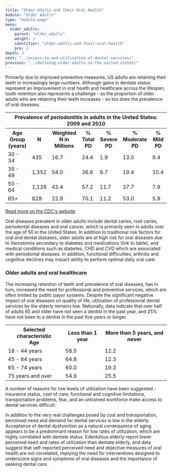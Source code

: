```yaml
---
title: "Older Adults and their Oral Health"
module: "Older Adults"
type: "module-page"
menu:
  older_adults:
    parent: "older_adults"
    weight: 2
    identifier: "older-adults-and-their-oral-health"
    pre: 3
depth: 3
next: "../access-to-and-utilization-of-dental-services/"
previous: "../defining-older-adults-in-the-united-states/"
---
```

<div class="pageblock"><p>Primarily due to improved preventive measures, US adults are retaining their teeth in increasingly large numbers. Although gains in dentate status represent an improvement in oral health and healthcare across the lifespan, tooth retention also represents a challenge - as the proportion of older adults who are retaining their teeth increases - so too does the prevalence of oral diseases.</p>
<table>
<th class="table-header" colspan="7">Prevalence of periodontitis in adults in the United States: 2009 and 2010</th>
<tr>
<th class="text-left">Age Group (years)</th>
<th class="text-left">N</th>
<th class="text-left">Weighted N in Millions</th>
<th class="text-left">% Total PD</th>
<th class="text-left">% Severe PD</th>
<th class="text-left">% Moderate PD</th>
<th class="text-left">% Mild PD</th>
</tr>
<tr>
<td>30 - 34
</td>
<td>435
</td>
<td>16.7
</td>
<td>24.4
</td>
<td>1.9
</td>
<td>13.0
</td>
<td>9.4
</td>
</tr>
<tr>
<td>35 - 49
</td>
<td>1,352
</td>
<td>54.0
</td>
<td>36.6
</td>
<td>6.7
</td>
<td>19.4
</td>
<td>10.4
</td>
</tr>
<tr>
<td>50 - 64
</td>
<td>1,128
</td>
<td>43.4
</td>
<td>57.2
</td>
<td>11.7
</td>
<td>37.7
</td>
<td>7.9
</td>
</tr>
<tr>
<td>65+
</td>
<td>828
</td>
<td>22.9
</td>
<td>70.1
</td>
<td>11.2
</td>
<td>53.0
</td>
<td>5.9
</td>
</tr>
</table>
<p><a href="http://www.cdc.gov/mmwr/preview/mmwrhtml/su6203a21.htm" target="_blank">Read more on the CDC's website</a></p>
<p>Oral diseases prevalent in older adults include dental caries, root caries, periodontal diseases and oral cancer, which is primarily seen in adults over the age of 50 in the United States. In addition to traditional risk factors for oral and dental diseases, older adults are at high risk for oral diseases due to Xerostomia secondary to diabetes and medications (link to table), and medical conditions such as diabetes, CHD and CVD which are associated with periodontal diseases.  In addition, functional difficulties, arthritis and cognitive declines may impact ability to perform optimal daily oral care. </p>
</div><h3>Older adults and oral healthcare</h3><div class="pageblock"><p>The increasing retention of teeth and prevalence of oral diseases, has in turn, increased the need for professional and preventive services, which are often limited by public payor systems. Despite the significant negative impact of oral diseases on quality of life, utilization of professional dental services by the elderly remains low. Nationally, data indicate that over half of adults 65 and older have not seen a dentist in the past year, and 25% have not been to a dentist in the past five years or longer.</p>
<table>
<tr>
<th class="text-left">Selected characteristic<br/>Age</th>
<th class="text-left">Less than 1 year</th>
<th class="text-left">More than 5 years, and never</th>
</tr>
<tr>
<td>18 - 44 years
</td>
<td>58.5
</td>
<td>12.2
</td>
</tr>
<tr>
<td>45 - 64 years
</td>
<td>64.8
</td>
<td>12.3
</td>
</tr>
<tr>
<td>65 - 74 years
</td>
<td>60.0
</td>
<td>19.3
</td>
</tr>
<tr>
<td>75 years and over
</td>
<td>54.9
</td>
<td>25.5
</td>
</tr>
</table>
<p>A number of reasons for low levels of utilization have been suggested - insurance status, cost of care, functional and cognitive limitations, transportation problems, fear, and an untrained workforce make access to dental services difficult.</p>
<p>In addition to the very real challenges posed by cost and transportation, perceived need and demand for dental services is low in the elderly. Acceptance of dental dysfunction as a natural consequence of aging appears to be a predominant reason for low rates of utilization, which are highly correlated with dentate status. Edentulous elderly report lower perceived need and rates of utilization than dentate elderly, and data suggest that self-reported perceived need and objective measures of oral health are not correlated, implying the need for interventions designed to underscore signs and symptoms of oral diseases and the importance of seeking dental care.</p>
</div>